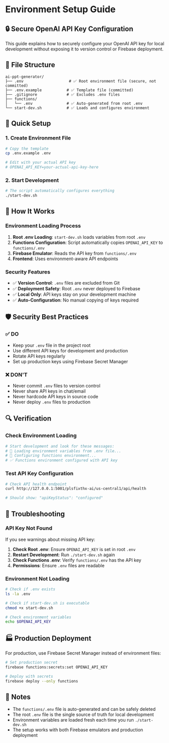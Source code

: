# Environment Setup Guide

## 🔒 Secure OpenAI API Key Configuration

This guide explains how to securely configure your OpenAI API key for local development without exposing it to version control or Firebase deployment.

## 📁 File Structure

```
ai-ppt-generator/
├── .env                    # ✅ Root environment file (secure, not committed)
├── .env.example           # ✅ Template file (committed)
├── .gitignore             # ✅ Excludes .env files
├── functions/
│   └── .env               # ✅ Auto-generated from root .env
└── start-dev.sh           # ✅ Loads and configures environment
```

## 🚀 Quick Setup

### 1. Create Environment File
```bash
# Copy the template
cp .env.example .env

# Edit with your actual API key
# OPENAI_API_KEY=your-actual-api-key-here
```

### 2. Start Development
```bash
# The script automatically configures everything
./start-dev.sh
```

## 🔧 How It Works

### Environment Loading Process
1. **Root .env Loading**: `start-dev.sh` loads variables from root `.env`
2. **Functions Configuration**: Script automatically copies `OPENAI_API_KEY` to `functions/.env`
3. **Firebase Emulator**: Reads the API key from `functions/.env`
4. **Frontend**: Uses environment-aware API endpoints

### Security Features
- ✅ **Version Control**: `.env` files are excluded from Git
- ✅ **Deployment Safety**: Root `.env` never deployed to Firebase
- ✅ **Local Only**: API keys stay on your development machine
- ✅ **Auto-Configuration**: No manual copying of keys required

## 🛡️ Security Best Practices

### ✅ DO
- Keep your `.env` file in the project root
- Use different API keys for development and production
- Rotate API keys regularly
- Set up production keys using Firebase Secret Manager

### ❌ DON'T
- Never commit `.env` files to version control
- Never share API keys in chat/email
- Never hardcode API keys in source code
- Never deploy `.env` files to production

## 🔍 Verification

### Check Environment Loading
```bash
# Start development and look for these messages:
# 🔑 Loading environment variables from .env file...
# 🔧 Configuring functions environment...
# ✅ Functions environment configured with API key
```

### Test API Key Configuration
```bash
# Check API health endpoint
curl http://127.0.0.1:5001/plsfixthx-ai/us-central1/api/health

# Should show: "apiKeyStatus": "configured"
```

## 🚨 Troubleshooting

### API Key Not Found
If you see warnings about missing API key:

1. **Check Root .env**: Ensure `OPENAI_API_KEY` is set in root `.env`
2. **Restart Development**: Run `./start-dev.sh` again
3. **Check Functions .env**: Verify `functions/.env` has the API key
4. **Permissions**: Ensure `.env` files are readable

### Environment Not Loading
```bash
# Check if .env exists
ls -la .env

# Check if start-dev.sh is executable
chmod +x start-dev.sh

# Check environment variables
echo $OPENAI_API_KEY
```

## 🏭 Production Deployment

For production, use Firebase Secret Manager instead of environment files:

```bash
# Set production secret
firebase functions:secrets:set OPENAI_API_KEY

# Deploy with secrets
firebase deploy --only functions
```

## 📝 Notes

- The `functions/.env` file is auto-generated and can be safely deleted
- The root `.env` file is the single source of truth for local development
- Environment variables are loaded fresh each time you run `./start-dev.sh`
- The setup works with both Firebase emulators and production deployment
